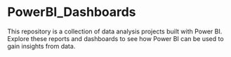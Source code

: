 # PowerBI_Dashboards
This repository is a collection of data analysis projects built with Power BI. Explore these reports and dashboards to see how Power BI can be used to gain insights from data.
